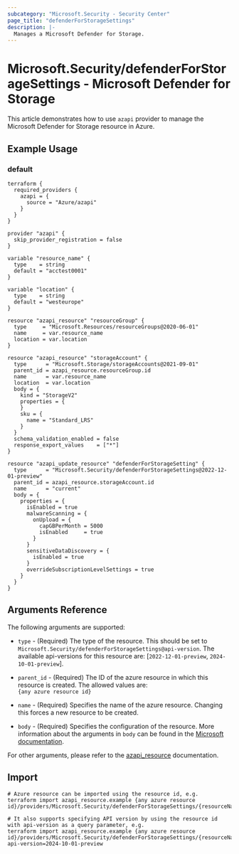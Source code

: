 ```yaml
---
subcategory: "Microsoft.Security - Security Center"
page_title: "defenderForStorageSettings"
description: |-
  Manages a Microsoft Defender for Storage.
---
```


# Microsoft.Security/defenderForStorageSettings - Microsoft Defender for Storage

This article demonstrates how to use `azapi` provider to manage the Microsoft Defender for Storage resource in Azure.

## Example Usage

### default

```hcl
terraform {
  required_providers {
    azapi = {
      source = "Azure/azapi"
    }
  }
}

provider "azapi" {
  skip_provider_registration = false
}

variable "resource_name" {
  type    = string
  default = "acctest0001"
}

variable "location" {
  type    = string
  default = "westeurope"
}

resource "azapi_resource" "resourceGroup" {
  type     = "Microsoft.Resources/resourceGroups@2020-06-01"
  name     = var.resource_name
  location = var.location
}

resource "azapi_resource" "storageAccount" {
  type      = "Microsoft.Storage/storageAccounts@2021-09-01"
  parent_id = azapi_resource.resourceGroup.id
  name      = var.resource_name
  location  = var.location
  body = {
    kind = "StorageV2"
    properties = {
    }
    sku = {
      name = "Standard_LRS"
    }
  }
  schema_validation_enabled = false
  response_export_values    = ["*"]
}

resource "azapi_update_resource" "defenderForStorageSetting" {
  type      = "Microsoft.Security/defenderForStorageSettings@2022-12-01-preview"
  parent_id = azapi_resource.storageAccount.id
  name      = "current"
  body = {
    properties = {
      isEnabled = true
      malwareScanning = {
        onUpload = {
          capGBPerMonth = 5000
          isEnabled     = true
        }
      }
      sensitiveDataDiscovery = {
        isEnabled = true
      }
      overrideSubscriptionLevelSettings = true
    }
  }
}

```



## Arguments Reference

The following arguments are supported:

* `type` - (Required) The type of the resource. This should be set to `Microsoft.Security/defenderForStorageSettings@api-version`. The available api-versions for this resource are: [`2022-12-01-preview`, `2024-10-01-preview`].

* `parent_id` - (Required) The ID of the azure resource in which this resource is created. The allowed values are:  
  `{any azure resource id}`

* `name` - (Required) Specifies the name of the azure resource. Changing this forces a new resource to be created.

* `body` - (Required) Specifies the configuration of the resource. More information about the arguments in `body` can be found in the [Microsoft documentation](https://learn.microsoft.com/en-us/azure/templates/Microsoft.Security/defenderForStorageSettings?pivots=deployment-language-terraform).

For other arguments, please refer to the [azapi_resource](https://registry.terraform.io/providers/Azure/azapi/latest/docs/resources/resource) documentation.

## Import

 ```shell
 # Azure resource can be imported using the resource id, e.g.
 terraform import azapi_resource.example {any azure resource id}/providers/Microsoft.Security/defenderForStorageSettings/{resourceName}
 
 # It also supports specifying API version by using the resource id with api-version as a query parameter, e.g.
 terraform import azapi_resource.example {any azure resource id}/providers/Microsoft.Security/defenderForStorageSettings/{resourceName}?api-version=2024-10-01-preview
 ```
